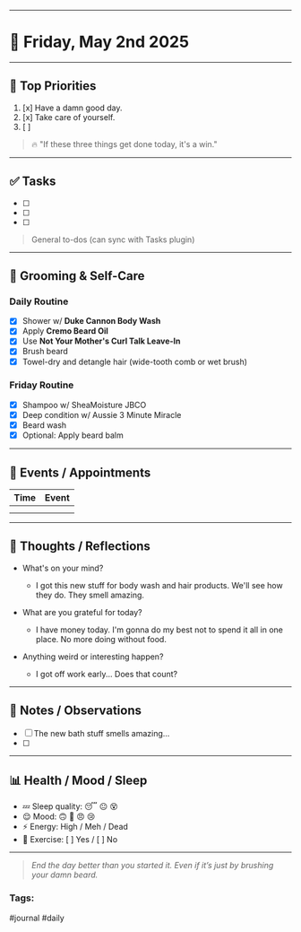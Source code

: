 
---
# 📅 Friday, May 2nd 2025

---

## 🌟 Top Priorities
1. [x] Have a damn good day.
2. [x] Take care of yourself.
3. [ ] 

> 🔥 "If these three things get done today, it's a win."

---

## ✅ Tasks
- [ ] 
- [ ] 
- [ ] 
> General to-dos (can sync with Tasks plugin)

---

## 🧼 Grooming & Self-Care

### Daily Routine
- [x] Shower w/ **Duke Cannon Body Wash**
- [x] Apply **Cremo Beard Oil**
- [x] Use **Not Your Mother's Curl Talk Leave-In**
- [x] Brush beard
- [x] Towel-dry and detangle hair (wide-tooth comb or wet brush)

### Friday Routine
- [x] Shampoo w/ SheaMoisture JBCO
- [x] Deep condition w/ Aussie 3 Minute Miracle
- [x] Beard wash
- [x] Optional: Apply beard balm

---

## 📆 Events / Appointments
| Time | Event |
|------|-------|
|      |       |
|      |       |

---

## 🧠 Thoughts / Reflections
- What's on your mind?
	- I got this new stuff for body wash and hair products. We'll see how they do. They smell amazing.

- What are you grateful for today?
	- I have money today. I'm gonna do my best not to spend it all in one place. No more doing without food.

- Anything weird or interesting happen?
	- I got off work early... Does that count?

---

## 💬 Notes / Observations
- [ ] The new bath stuff smells amazing... 
- [ ] 

---

## 📊 Health / Mood / Sleep
- 💤 Sleep quality: 😴 😐 😵  
- 😌 Mood: 🙃 🙂 😠 😢  
- ⚡ Energy: High / Meh / Dead  
- 🏃 Exercise: [ ] Yes / [ ] No

---

> *End the day better than you started it. Even if it’s just by brushing your damn beard.*

### Tags:
#journal #daily